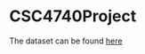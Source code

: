 # CSC4740Project

The dataset can be found [here](https://www.kaggle.com/datasets/ikarus777/best-artworks-of-all-time)
